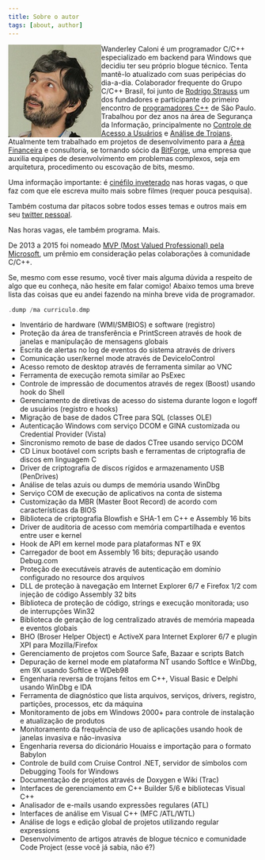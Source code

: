 ```yaml
---
title: Sobre o autor
tags: [about, author]
---
```

<img src="/images/caloni.jpg" style="float: left;"/>Wanderley Caloni é um programador C/C++ especializado em backend para Windows que decidiu ter seu próprio blogue técnico. Tenta mantê-lo atualizado com suas peripécias do dia-a-dia. Colaborador frequente do Grupo C/C++ Brasil, foi junto de [Rodrigo Strauss](http://www.1bit.com.br/) um dos fundadores e participante do primeiro encontro de [programadores C++](http://groups.google.com/group/ccppbrasil) de São Paulo. Trabalhou por dez anos na área de Segurança da Informação, principalmente no [Controle de Acesso a Usuários](http://www.scua.com.br) e [Análise de Trojans](http://www.opencs.com.br/site/). Atualmente tem trabalhado em projetos de desenvolvimento para a [Área Financeira](http://www.ezmarket.com.br/) e consultoria, se tornando sócio da [BitForge](http://www.bitforge.com.br), uma empresa que auxilia equipes de desenvolvimento em problemas complexos, seja em arquitetura, procedimento ou escovação de bits, mesmo.

Uma informação importante: é [cinéfilo inveterado](http://cinetenisverde.com.br) nas horas vagas, o que faz com que ele escreva muito mais sobre filmes (requer pouca pesquisa).

Também costuma dar pitacos sobre todos esses temas e outros mais em seu [twitter pessoal](http://twitter.com/#!/caloni).

Nas horas vagas, ele também programa. Mais.

De 2013 a 2015 foi nomeado [MVP (Most Valued Professional) pela
Microsoft](http://mvp.microsoft.com/pt-br/mvp/Wanderley%20Caloni-5000295), um prêmio em consideração pelas colaborações à comunidade C/C++.

Se, mesmo com esse resumo, você tiver mais alguma dúvida a respeito de
algo que eu conheça, não hesite em falar comigo! Abaixo temos uma breve
lista das coisas que eu andei fazendo na minha breve vida de
programador. 

```cpp
.dump /ma curriculo.dmp
```

-   Inventário de hardware (WMI/SMBIOS) e software (registro)
-   Proteção da área de transferência e PrintScreen através de hook de
    janelas e manipulação de mensagens globais
-   Escrita de alertas no log de eventos do sistema através de drivers
-   Comunicação user/kernel mode através de DeviceIoControl
-   Acesso remoto de desktop através de ferramenta similar ao VNC
-   Ferramenta de execução remota similar ao PsExec
-   Controle de impressão de documentos através de regex (Boost) usando
    hook do Shell
-   Gerenciamento de diretivas de acesso do sistema durante logon e
    logoff de usuários (registro e hooks)
-   Migração de base de dados CTree para SQL (classes OLE)
-   Autenticação Windows com serviço DCOM e GINA customizada ou
    Credential Provider (Vista)
-   Sincronismo remoto de base de dados CTree usando serviço DCOM
-   CD Linux bootável com scripts bash e ferramentas de criptografia de
    discos em linguagem C
-   Driver de criptografia de discos rígidos e armazenamento USB
    (PenDrives)
-   Análise de telas azuis ou dumps de memória usando WinDbg
-   Serviço COM de execução de aplicativos na conta de sistema
-   Customização da MBR (Master Boot Record) de acordo com
    características da BIOS
-   Biblioteca de criptografia Blowfish e SHA-1 em C++ e Assembly 16
    bits
-   Driver de auditoria de acesso com memória compartilhada e eventos
    entre user e kernel
-   Hook de API em kernel mode para plataformas NT e 9X
-   Carregador de boot em Assembly 16 bits; depuração usando Debug.com
-   Proteção de executáveis através de autenticação em domínio
    configurado no resource dos arquivos
-   DLL de proteção à navegação em Internet Explorer 6/7 e Firefox 1/2
    com injeção de código Assembly 32 bits
-   Biblioteca de proteção de código, strings e execução monitorada; uso
    de interrupções Win32
-   Biblioteca de geração de log centralizado através de memória mapeada
    e eventos globais
-   BHO (Broser Helper Object) e ActiveX para Internet Explorer 6/7 e
    plugin XPI para Mozilla/Firefox
-   Gerenciamento de projetos com Source Safe, Bazaar e scripts Batch
-   Depuração de kernel mode em plataforma NT usando SoftIce e WinDbg,
    em 9X usando SoftIce e WDeb98
-   Engenharia reversa de trojans feitos em C++, Visual Basic e Delphi
    usando WinDbg e IDA
-   Ferramenta de diagnóstico que lista arquivos, serviços, drivers,
    registro, partições, processos, etc da máquina
-   Monitoramento de jobs em Windows 2000+ para controle de instalação e
    atualização de produtos
-   Monitoramento da frequência de uso de aplicações usando hook de
    janelas invasiva e não-invasiva
-   Engenharia reversa do dicionário Houaiss e importação para o formato
    Babylon
-   Controle de build com Cruise Control .NET, servidor de símbolos com
    Debugging Tools for Windows
-   Documentação de projetos através de Doxygen e Wiki (Trac)
-   Interfaces de gerenciamento em C++ Builder 5/6 e bibliotecas Visual
    C++
-   Analisador de e-mails usando expressões regulares (ATL)
-   Interfaces de análise em Visual C++ (MFC /ATL/WTL)
-   Análise de logs e edição global de projetos utilizando regular
    expressions
-   Desenvolvimento de artigos através de blogue técnico e comunidade
    Code Project (esse você já sabia, não é?)

